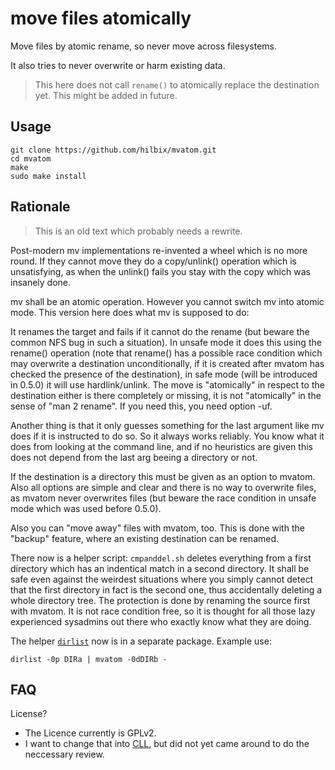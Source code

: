 # move files atomically

Move files by atomic rename, so never move across filesystems.

It also tries to never overwrite or harm existing data.

> This here does not call `rename()` to atomically replace the destination
> yet.  This might be added in future.


## Usage

	git clone https://github.com/hilbix/mvatom.git
	cd mvatom
	make
	sudo make install


## Rationale

> This is an old text which probably needs a rewrite.

Post-modern mv implementations re-invented a wheel which is no more
round.  If they cannot move they do a copy/unlink() operation which is
unsatisfying, as when the unlink() fails you stay with the copy which
was insanely done.

mv shall be an atomic operation.  However you cannot switch mv into
atomic mode.  This version here does what mv is supposed to do:

It renames the target and fails if it cannot do the rename (but beware
the common NFS bug in such a situation).  In unsafe mode it does this
using the rename() operation (note that rename() has a possible race
condition which may overwrite a destination unconditionally, if it is
created after mvatom has checked the presence of the destination), in
safe mode (will be introduced in 0.5.0) it will use hardlink/unlink.
The move is "atomically" in respect to the destination either is there
completely or missing, it is not "atomically" in the sense of "man 2
rename".  If you need this, you need option -uf.

Another thing is that it only guesses something for the last argument
like mv does if it is instructed to do so.  So it always works
reliably.  You know what it does from looking at the command line, and
if no heuristics are given this does not depend from the last arg
beeing a directory or not.

If the destination is a directory this must be given as an option to
mvatom.  Also all options are simple and clear and there is no way to
overwrite files, as mvatom never overwrites files (but beware the race
condition in unsafe mode which was used before 0.5.0).

Also you can "move away" files with mvatom, too.  This is done with
the "backup" feature, where an existing destination can be renamed.

There now is a helper script: `cmpanddel.sh` deletes
everything from a first directory which has an indentical match in a
second directory.  It shall be safe even against the weirdest
situations where you simply cannot detect that the first directory in
fact is the second one, thus accidentally deleting a whole directory
tree.  The protection is done by renaming the source first with
mvatom.  It is not race condition free, so it is thought for all those
lazy experienced sysadmins out there who exactly know what they are
doing.

The helper [`dirlist`](https://github.com/hilbix/dirlist/) now is in a separate package.
Example use:

	dirlist -0p DIRa | mvatom -0dDIRb -


## FAQ

License?

- The Licence currently is GPLv2.
- I want to change that into [CLL](COPYRIGHT.CLL),
  but did not yet came around to do the neccessary review.

